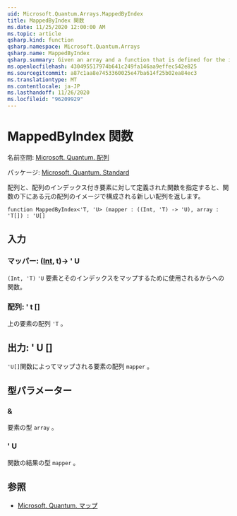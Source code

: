 ```yaml
---
uid: Microsoft.Quantum.Arrays.MappedByIndex
title: MappedByIndex 関数
ms.date: 11/25/2020 12:00:00 AM
ms.topic: article
qsharp.kind: function
qsharp.namespace: Microsoft.Quantum.Arrays
qsharp.name: MappedByIndex
qsharp.summary: Given an array and a function that is defined for the indexed elements of the array, returns a new array that consists of the images of the original array under the function.
ms.openlocfilehash: 430495517974b641c249fa146aa9effec542e825
ms.sourcegitcommit: a87c1aa8e7453360025e47ba614f25b02ea84ec3
ms.translationtype: MT
ms.contentlocale: ja-JP
ms.lasthandoff: 11/26/2020
ms.locfileid: "96209929"
---
```

# <a name="mappedbyindex-function"></a>MappedByIndex 関数

名前空間: [Microsoft. Quantum. 配列](xref:Microsoft.Quantum.Arrays)

パッケージ: [Microsoft. Quantum. Standard](https://nuget.org/packages/Microsoft.Quantum.Standard)


配列と、配列のインデックス付き要素に対して定義された関数を指定すると、関数の下にある元の配列のイメージで構成される新しい配列を返します。

```qsharp
function MappedByIndex<'T, 'U> (mapper : ((Int, 'T) -> 'U), array : 'T[]) : 'U[]
```


## <a name="input"></a>入力

### <a name="mapper--intt---u"></a>マッパー: ([Int](xref:microsoft.quantum.lang-ref.int), t)-> ' U

`(Int, 'T)` `'U` 要素とそのインデックスをマップするために使用されるからへの関数。


### <a name="array--t"></a>配列: ' t []

上の要素の配列 `'T` 。



## <a name="output--u"></a>出力: ' U []

`'U[]`関数によってマップされる要素の配列 `mapper` 。

## <a name="type-parameters"></a>型パラメーター

### <a name="t"></a>&

要素の型 `array` 。
### <a name="u"></a>' U

関数の結果の型 `mapper` 。

## <a name="see-also"></a>参照

- [Microsoft. Quantum. マップ](xref:Microsoft.Quantum.Arrays.Mapped)